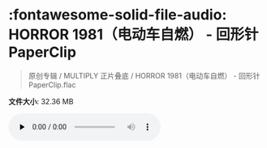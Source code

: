 # :fontawesome-solid-file-audio: HORROR 1981（电动车自燃） - 回形针PaperClip

> 原创专辑 / MULTIPLY 正片叠底 / HORROR 1981（电动车自燃） - 回形针PaperClip.flac

**文件大小**: 32.36 MB

<audio preload="none" controls><source src="https://file.hsyhx.top/原创专辑/MULTIPLY_正片叠底/HORROR 1981（电动车自燃） - 回形针PaperClip.flac" type="audio/mpeg">您的浏览器不支持此音频格式</audio>